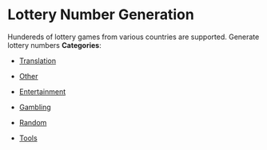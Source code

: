 # Lottery Number Generation


Hundereds of lottery games from various countries are supported. Generate lottery numbers
**Categories**:

- [Translation](https://github/awesome-apis/awesome-apis#translation)

- [Other](https://github/awesome-apis/awesome-apis#other)

- [Entertainment](https://github/awesome-apis/awesome-apis#entertainment)

- [Gambling](https://github/awesome-apis/awesome-apis#gambling)

- [Random](https://github/awesome-apis/awesome-apis#random)

- [Tools](https://github/awesome-apis/awesome-apis#tools)



